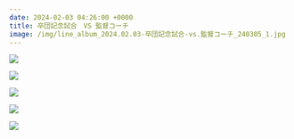 ```yaml
---
date: 2024-02-03 04:26:00 +0000
title: 卒団記念試合　VS 監督コーチ
image: /img/line_album_2024.02.03-卒団記念試合-vs.監督コーチ_240305_1.jpg
---
```

![](/img/line_album_2024.02.03-卒団記念試合-vs.監督コーチ_240305_2.jpg)

![](/img/line_album_2024.02.03-卒団記念試合-vs.監督コーチ_240305_3.jpg)

![](/img/line_album_2024.02.03-卒団記念試合-vs.監督コーチ_240305_4.jpg)

![](/img/line_album_2024.02.03-卒団記念試合-vs.監督コーチ_240305_5.jpg)

![](/img/line_album_2024.02.03-卒団記念試合-vs.監督コーチ_240305_6.jpg)
